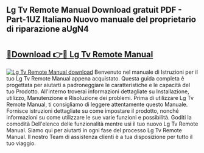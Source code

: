 ## Lg Tv Remote Manual Download gratuit PDF - Part-1UZ Italiano Nuovo manuale del proprietario di riparazione aUgN4

# <h2><a href="http://dfb4u7.blite.top/?on=Lg+Tv+Remote+Manual">🔗Download 👉🔴 Lg Tv Remote Manual</a></h2>

[![Lg Tv Remote Manual download](https://i.imgur.com/lujVjoI.png)](http://dfb4u7.blite.top/?on=Lg+Tv+Remote+Manual)
Benvenuto nel manuale di Istruzioni per il tuo Lg Tv Remote Manual appena acquistato. Questa guida completa è progettata per aiutarti a padroneggiare le caratteristiche e le capacità del tuo Prodotto. All'interno troverai informazioni dettagliate su Installazione, utilizzo, Manutenzione e Risoluzione dei problemi. Prima di utilizzare Lg Tv Remote Manual, ti consigliamo di leggere attentamente questo Manuale. Fornisce istruzioni dettagliate su come impostare il prodotto, nonché informazioni su come utilizzare le sue varie funzioni e possibilità. Goditi la comodità Dell'elenco delle funzionalità mentre usi il tuo nuovo Lg Tv Remote Manual. Siamo qui per aiutarti in ogni fase del processo Lg Tv Remote Manual. Il nostro Team di assistenza clienti è a tua disposizione per tutto il tuo viaggio.
